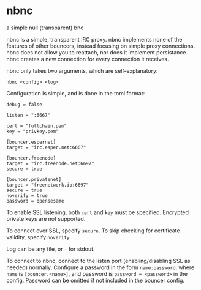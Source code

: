 # nbnc

a simple null (transparent) bnc

nbnc is a simple, transparent IRC proxy. nbnc implements none of the features of other bouncers,
instead focusing on simple proxy connections. nbnc does not allow you to reattach, nor does it
implement persistance. nbnc creates a new connection for every connection it receives.

nbnc only takes two arguments, which are self-explanatory:

```
nbnc <config> <log>
```

Configuration is simple, and is done in the toml format:

```
debug = false

listen = ":6667"

cert = "fullchain.pem"
key = "privkey.pem"

[bouncer.espernet]
target = "irc.esper.net:6667"

[bouncer.freenode]
target = "irc.freenode.net:6697"
secure = true

[bouncer.privatenet]
target = "freenetwork.io:6697"
secure = true
noverify = true
password = opensesame

```


To enable SSL listening, both `cert` and `key` must be specified. Encrypted private keys are not
supported.

To connect over SSL, specify `secure`. To skip checking for certificate validity, specify `noverify`.

Log can be any file, or `-` for stdout.

To connect to nbnc, connect to the listen port (enabling/disabling SSL as needed) normally. Configure
a password in the form `name:password`, where `name` is `[bouncer.<name>]`, and password is
`password = <password>` in the config. Password can be omitted if not included in the bouncer config.

